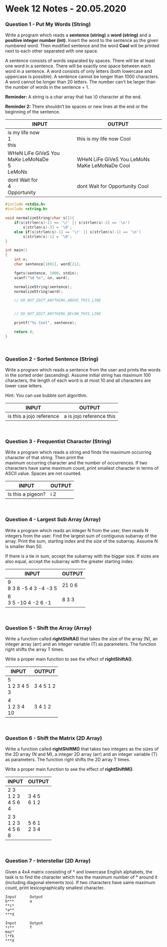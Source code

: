 # Week 12 Notes - 20.05.2020

### Question 1 - Put My Words (String)

Write a program which reads a **sentence (string)**  a **word (string)** and a **positive integer number (int)**. Insert the word to the sentence as the given numbered word. Then modified sentence and the word **Cool** will be printed next to each other separated with one space.

A sentence consists of words separated by spaces. There will be at least one word in a sentence. There will be exactly one space between each word in a sentence. A word consists of only letters (both lowercase and uppercase is possible). A sentence cannot be longer than 1000 characters. A word cannot be longer than 20 letters. The number can't be larger than the number of words in the sentence + 1.

**Reminder:** A string is a char array that has \0 character at the end.

**Reminder 2:** There shouldn’t be spaces or new lines at the end or the beginning of the sentence.


|  INPUT  |  OUTPUT |
|-------|-------|
| is my life now<br>1<br>this| this is my life now Cool |
| WHeN LiFe GiVeS You MaKe LeMoNaDe<br>5<br>LeMoNs| WHeN LiFe GiVeS You LeMoNs MaKe LeMoNaDe Cool |
| dont Wait for<br>4<br>Opportunity| dont Wait for Opportunity Cool |


```c
#include <stdio.h>
#include <string.h>

void normalizeString(char s[]){
	if(s[strlen(s)-2] == '\r' || s[strlen(s)-2] == '\n')
		s[strlen(s)-2] = '\0';
	else if(s[strlen(s)-1] == '\r' || s[strlen(s)-1] == '\n')
		s[strlen(s)-1] = '\0';
}

int main()
{
    int n;
    char sentence[1001], word[21];

    fgets(sentence, 1000, stdin);
    scanf("%d %s", &n, word);

    normalizeString(sentence);
    normalizeString(word);

    // DO_NOT_EDIT_ANYTHING_ABOVE_THIS_LINE


    // DO_NOT_EDIT_ANYTHING_BELOW_THIS_LINE

    printf("%s Cool", sentence);

    return 0;
}
```

<br>

### Question 2 - Sorted Sentence (String)

Write a program which reads a sentence from the user and prints the words in the sorted order (ascending). Assume initial string has maximum 100 characters, the length of each word is at most 10 and all characters are lower case letters.

Hint: You can use bubble sort algorithm.

|  INPUT  |  OUTPUT |
|-------|-------|
| is this a jojo reference | a is jojo reference this |

<br>

### Question 3 - Frequentist Character (String)

Write a program which reads a string and finds the maximum occurring character of that string. Then print the  
maximum occurring character and the number of occurrences. If two characters have same maximum count, print smallest character in terms of ASCII value. Spaces are not counted.

|  INPUT  |  OUTPUT |
|-------|-------|
| Is this a pigeon? | i 2 |

<br>

### Question 4 - Largest Sub Array (Array)

Write a program which reads an integer N from the user, then reads N integers from the user. Find the largest sum of contiguous subarray of the array. Print the sum, starting index and the size of the subarray. Assume N is smaller than 50.

If there is a tie in sum, accept the subarray with the bigger size. If sizes are also equal, accept the subarray with the greater starting index.

|  INPUT  |  OUTPUT |
|-------|-------|
| 9<br>8 3 8 -5 4 3 -4 -3 5 | 21 0 6 |
| 6<br>3 5 -10 4 -2 6 -1 | 8 3 3 |

<br>


### Question 5 - Shift the Array (Array)

Write a function called **rightShiftA()** that takes the size of the array (N), an integer array (arr) and an integer variable (T) as parameters. The function right shifts the array T times.

Write a proper main function to see the effect of **rightShiftA()**.

|  INPUT  |  OUTPUT |
|-------|-------|
| 5 <br>1 2 3 4 5 <br>3 | 3 4 5 1 2 |
| 4 <br>1 2 3 4 <br>10 | 3 4 1 2 |

<br>

### Question 6 - Shift the Matrix (2D Array)

Write a function called **rightShiftM()** that takes two integers as the sizes of the 2D array (N and M), a integer 2D array (arr) and an integer variable (T) as parameters. The function right shifts the 2D array T times.

Write a proper main function to see the effect of **rightShiftM()**.

|  INPUT  |  OUTPUT |
|-------|-------|
| 2 3 <br>1 2 3 <br>4 5 6 <br>4 | 3 4 5 <br>6 1 2 |
| 2 3 <br>1 2 3 <br>4 5 6 <br>8 | 5 6 1 <br>2 3 4 |

<br>

### Question 7 - Interstellar (2D Array)

Given a 4x4 matrix consisting of * and lowercase English alphabets, the task is to find the character which has the maximum number of * around it (including diagonal elements too). If two characters have same maximum count, print lexicographically smallest character.

```
Input      Output
b***       a
**c*       
*a**       
***d       

Input      Output
*r**       f
maz*       
l*fk       
***d       
```


